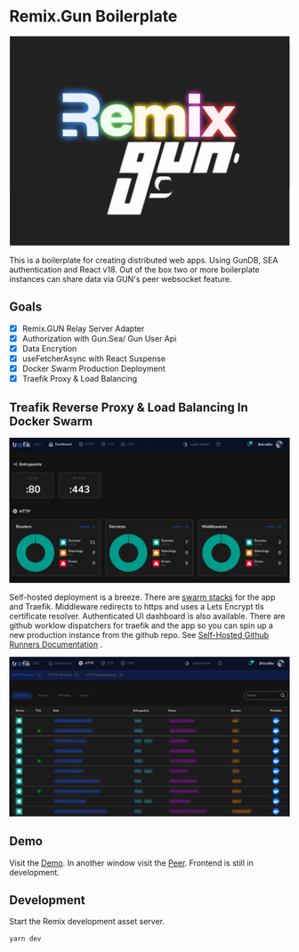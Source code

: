 # Remix.Gun Boilerplate

![Remix/Gun](public/github/rmix-gun.png 'Remix.Gun')

This is a boilerplate for creating distributed web apps. Using GunDB, SEA authentication and React v18. Out of the box two or more boilerplate instances can share data via GUN's peer websocket feature.

## Goals

- [x] Remix.GUN Relay Server Adapter
- [x] Authorization with Gun.Sea/ Gun User Api
- [x] Data Encrytion
- [x] useFetcherAsync with React Suspense
- [x] Docker Swarm Production Deployment
- [x] Traefik Proxy & Load Balancing

## Treafik Reverse Proxy & Load Balancing In Docker Swarm

![Traefik Proxy & Load Balancing](public/github/traefik.png 'Traefik')

Self-hosted deployment is a breeze. There are [swarm stacks](swarm-stacks) for the app and Traefik. Middleware redirects to https and uses a Lets Encrypt tls certificate resolver. Authenticated UI dashboard is also available. There are github worklow dispatchers for traefik and the app so you can spin up a new production instance from the github repo. See [Self-Hosted Github Runners Documentation](https://docs.github.com/en/actions/hosting-your-own-runners/about-self-hosted-runners) .

![Traefik Service Manager](public/github/traefik1.png 'Traefik1')

## Demo

Visit the [Demo](https://remix-gun.fltngmmth.com). In another window visit the [Peer](https//dev.cnxt.app). Frontend is still in development.

## Development

Start the Remix development asset server.

```sh
yarn dev
```
